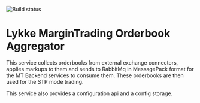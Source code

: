 ![Build status](http://teamcity.lykkex.net/app/rest/builds/aggregated/strob:(buildType:(project:(id:MarginTrading_OrderbookAggregator)))/statusIcon.svg)

# Lykke MarginTrading Orderbook Aggregator 
This service collects orderbooks from external exchange connectors, applies markups to them and sends to RabbitMq in MessagePack format for the MT Backend services to consume them. 
These orderbooks are then used for the STP mode trading.

This service also provides a configuration api and a config storage. 
